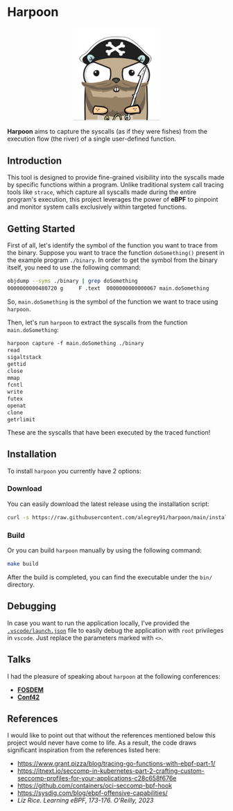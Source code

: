 # Harpoon

<p align="center">
    <img src="harpoon.png" alt="gopher" width="200"/>
</p>

**Harpoon** aims to capture the syscalls (as if they were fishes) from the execution flow (the river) of a single user-defined function.

## Introduction

This tool is designed to provide fine-grained visibility into the syscalls made by specific functions within a program. Unlike traditional system call tracing tools like `strace`, which capture all syscalls made during the entire program's execution, this project leverages the power of **eBPF** to pinpoint and monitor system calls exclusively within targeted functions.

## Getting Started

First of all, let's identify the symbol of the function you want to trace from the binary. Suppose you want to trace the function `doSomething()` present in the example program `./binary`. In order to get the symbol from the binary itself, you need to use the following command:

```sh
objdump --syms ./binary | grep doSomething
0000000000480720 g     F .text  0000000000000067 main.doSomething
```

So, `main.doSomething` is the symbol of the function we want to trace using `harpoon`.

Then, let's run `harpoon` to extract the syscalls from the function `main.doSomething`:

```shell
harpoon capture -f main.doSomething ./binary
read
sigaltstack
gettid
close
mmap
fcntl
write
futex
openat
clone
getrlimit
```

These are the syscalls that have been executed by the traced function!

## Installation

To install `harpoon` you currently have 2 options:

### Download

You can easily download the latest release using the installation script:

```sh
curl -s https://raw.githubusercontent.com/alegrey91/harpoon/main/install | sudo sh
```

### Build

Or you can build `harpoon` manually by using the following command:

```sh
make build
```

After the build is completed, you can find the executable under the `bin/` directory.

## Debugging

In case you want to run the application locally, I've provided the [`.vscode/launch.json`](.vscode/launch.json) file to easily debug the application with `root` privileges in `vscode`. Just replace the parameters marked with `<>`.

## Talks

I had the pleasure of speaking about `harpoon` at the following conferences:
* [**FOSDEM**](https://fosdem.org/2024/schedule/event/fosdem-2024-1884-how-we-almost-secured-our-projects-by-writing-more-tests/)
* [**Conf42**](https://www.youtube.com/watch?v=Z8IHOTlG3pM)

## References

I would like to point out that without the references mentioned below this project would never have come to life.
As a result, the code draws significant inspiration from the references listed here:

* https://www.grant.pizza/blog/tracing-go-functions-with-ebpf-part-1/
* https://itnext.io/seccomp-in-kubernetes-part-2-crafting-custom-seccomp-profiles-for-your-applications-c28c658f676e
* https://github.com/containers/oci-seccomp-bpf-hook
* https://sysdig.com/blog/ebpf-offensive-capabilities/
* *Liz Rice. Learning eBPF, 173-176. O'Reilly, 2023*

